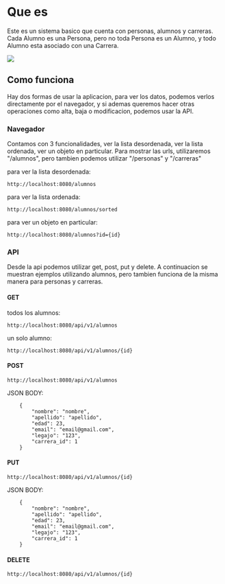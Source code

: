# Que es
Este es un sistema basico que cuenta con personas, alumnos y carreras.
Cada Alumno es una Persona, pero no toda Persona es un Alumno, y todo Alumno esta asociado con una Carrera.

<img align="center" src="https://user-images.githubusercontent.com/51339020/112504917-08960a80-8d6b-11eb-8fc7-c986f4718226.png" />

## Como funciona

Hay dos formas de usar la aplicacion, para ver los datos, podemos verlos directamente por el navegador, y si ademas queremos hacer otras operaciones como alta, baja o modificacion, podemos usar la API.

### Navegador
Contamos con 3 funcionalidades, ver la lista desordenada, ver la lista ordenada, ver un objeto en particular. Para mostrar las urls, utilizaremos "/alumnos", pero tambien podemos utilizar "/personas" y "/carreras"

para ver la lista desordenada:
```
http://localhost:8080/alumnos
```

para ver la lista ordenada:
```
http://localhost:8080/alumnos/sorted
```

para ver un objeto en particular:
```
http://localhost:8080/alumnos?id={id}
```

### API
Desde la api podemos utilizar get, post, put y delete. A continuacion se muestran ejemplos utilizando alumnos, pero tambien funciona de la misma manera para personas y carreras.

#### GET
todos los alumnos:
```
http://localhost:8080/api/v1/alumnos
```
un solo alumno:
```
http://localhost:8080/api/v1/alumnos/{id}
```
#### POST
```
http://localhost:8080/api/v1/alumnos
```
JSON BODY:
```
    {
        "nombre": "nombre",
        "apellido": "apellido",
        "edad": 23,
        "email": "email@gmail.com",
        "legajo": "123",
        "carrera_id": 1
    }
```

#### PUT
```
http://localhost:8080/api/v1/alumnos/{id}
```
JSON BODY:
```
    {
        "nombre": "nombre",
        "apellido": "apellido",
        "edad": 23,
        "email": "email@gmail.com",
        "legajo": "123",
        "carrera_id": 1
    }
```
#### DELETE
```
http://localhost:8080/api/v1/alumnos/{id}
```
